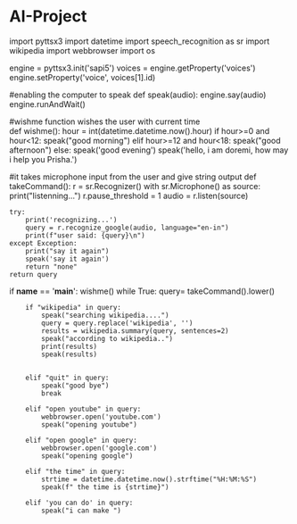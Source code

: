 # AI-Project
import pyttsx3
import datetime
import speech_recognition as sr
import wikipedia
import webbrowser
import os

engine = pyttsx3.init('sapi5')
voices = engine.getProperty('voices')
engine.setProperty('voice', voices[1].id)

#enabling the computer to speak
def speak(audio):
    engine.say(audio)
    engine.runAndWait()
    
#wishme function wishes the user with current time   
def wishme():
    hour = int(datetime.datetime.now().hour)
    if hour>=0 and hour<12:
        speak("good morning")
    elif hour>=12 and hour<18:
        speak("good afternoon")
    else:
        speak('good evening')
    speak('hello, i am doremi, how may i help you Prisha.')
    
#it takes microphone input from the user and give string output 
def takeCommand():
    r = sr.Recognizer()
    with sr.Microphone() as source:
        print("listenning...")
        r.pause_threshold = 1
        audio = r.listen(source)
        
    try:
        print('recognizing...')
        query = r.recognize_google(audio, language="en-in")
        print(f"user said: {query}\n")
    except Exception:
        print("say it again")
        speak('say it again')
        return "none"
    return query
       

if __name__ == '__main__':
    wishme()
    while True:
        query= takeCommand().lower()
        
        if "wikipedia" in query:
            speak("searching wikipedia....")
            query = query.replace('wikipedia', '')
            results = wikipedia.summary(query, sentences=2)
            speak("according to wikipedia..")
            print(results)
            speak(results)
            
            
        elif "quit" in query:
            speak("good bye")
            break
            
        elif "open youtube" in query:
            webbrowser.open('youtube.com')
            speak("opening youtube")
            
        elif "open google" in query:
            webbrowser.open('google.com')
            speak("opening google")
            
        elif "the time" in query:
            strtime = datetime.datetime.now().strftime("%H:%M:%S")
            speak(f" the time is {strtime}")
        
        elif 'you can do' in query:
            speak("i can make ")
        
